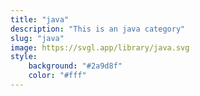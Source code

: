 ```yaml
---
title: "java"
description: "This is an java category"
slug: "java"
image: https://svgl.app/library/java.svg
style:
    background: "#2a9d8f"
    color: "#fff"
---
```

